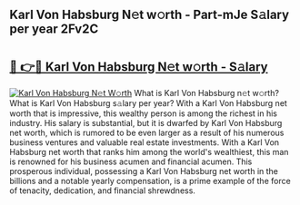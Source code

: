 ## Karl Von Habsburg N𝚎t w𝚘rth - Part-mJe S𝚊lary per year 2Fv2C

# <h2><a href="http://gc1alu.nevu.top/?p=Karl+Von+Habsburg">🔗 👉🔴 Karl Von Habsburg N𝚎t w𝚘rth - S𝚊lary</a></h2>

[![Karl Von Habsburg N𝚎t W𝚘rth](https://i.imgur.com/Oavwk0R.jpeg)](http://gc1alu.nevu.top/?p=Karl+Von+Habsburg)
What is Karl Von Habsburg n𝚎t w𝚘rth? What is Karl Von Habsburg s𝚊lary per year?
With a Karl Von Habsburg net worth that is impressive, this wealthy person is among the richest in his industry. His salary is substantial, but it is dwarfed by Karl Von Habsburg net worth, which is rumored to be even larger as a result of his numerous business ventures and valuable real estate investments. With a Karl Von Habsburg net worth that ranks him among the world's wealthiest, this man is renowned for his business acumen and financial acumen. This prosperous individual, possessing a Karl Von Habsburg net worth in the billions and a notable yearly compensation, is a prime example of the force of tenacity, dedication, and financial shrewdness.
